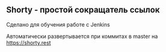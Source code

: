 ## Shorty - простой сокращатель ссылок

Сделано для обучения работе с Jenkins

Автоматически развертывается при коммитах в master на https://shorty.rest